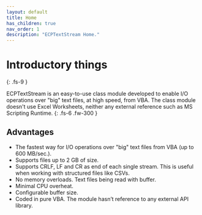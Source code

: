 ```yaml
---
layout: default
title: Home
has_children: true
nav_order: 1
description: "ECPTextStream Home."
---
```


# Introductory things
{: .fs-9 }

ECPTextStream is an easy-to-use class module developed to enable I/O operations over "big" text files, at high speed, from VBA. The class module doesn't use Excel Worksheets, neither any external reference such as MS Scripting Runtime.
{: .fs-6 .fw-300 }

## Advantages

* The fastest way for I/O operations over "big" text files from VBA (up to 600 MB/sec.).
* Supports files up to 2 GB of size.
* Supports CRLF, LF and CR as end of each single stream. This is useful when working with structured files like CSVs.
* No memory overloads. Text files being read with buffer.
* Minimal CPU overheat.
* Configurable buffer size.
* Coded in pure VBA. The module hasn’t reference to any external API library.